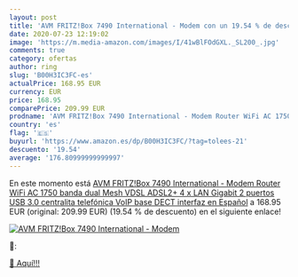 ```yaml
---
layout: post
title: 'AVM FRITZ!Box 7490 International - Modem con un 19.54 % de descuento'
date: 2020-07-23 12:19:02
image: 'https://m.media-amazon.com/images/I/41wBlFOdGXL._SL200_.jpg'
comments: true
category: ofertas
author: ring
slug: 'B00H3IC3FC-es'
actualPrice: 168.95 EUR
currency: EUR
price: 168.95
comparePrice: 209.99 EUR
prodname: 'AVM FRITZ!Box 7490 International - Modem Router WiFi AC 1750  banda dual  Mesh  VDSL  ADSL2+  4 x LAN Gigabit  2 puertos USB 3.0  centralita telefónica  VoIP  base DECT  interfaz en Español'
country: 'es'
flag: '🇪🇸'
buyurl: 'https://www.amazon.es/dp/B00H3IC3FC/?tag=tolees-21'
descuento: '19.54'
average: '176.80999999999997'
---
```


En este momento está [AVM FRITZ!Box 7490 International - Modem Router WiFi AC 1750  banda dual  Mesh  VDSL  ADSL2+  4 x LAN Gigabit  2 puertos USB 3.0  centralita telefónica  VoIP  base DECT  interfaz en Español](https://www.amazon.es/dp/B00H3IC3FC/?tag=tolees-21) a 168.95 EUR (original: 209.99 EUR) (19.54 %  de descuento) en el siguiente enlace!

[![AVM FRITZ!Box 7490 International - Modem](https://m.media-amazon.com/images/I/41wBlFOdGXL._SL200_.jpg)](https://www.amazon.es/dp/B00H3IC3FC/?tag=tolees-21)

🔎:


[🛒 Aquí!!!](https://www.amazon.es/dp/B00H3IC3FC/?tag=tolees-21)
